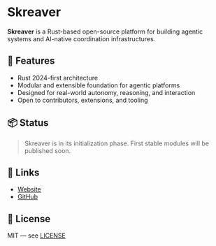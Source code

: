 # Skreaver

**Skreaver** is a Rust-based open-source platform for building agentic systems and AI-native coordination infrastructures.

## 🚀 Features

- Rust 2024-first architecture
- Modular and extensible foundation for agentic platforms
- Designed for real-world autonomy, reasoning, and interaction
- Open to contributors, extensions, and tooling

## 📦 Status

> Skreaver is in its initialization phase. First stable modules will be published soon.

## 🔗 Links

- [Website](https://ohusiev.com)
- [GitHub](https://github.com/shurankain/skreaver)

## 📄 License

MIT — see [LICENSE](./LICENSE)
